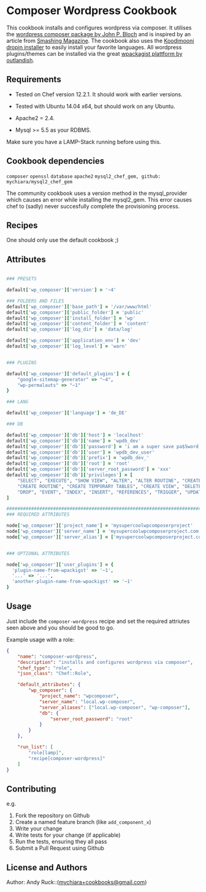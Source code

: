 Composer Wordpress Cookbook
===========================
This cookbook installs and configures wordpress via composer.
It utilises the [wordpress composer package by John P. Bloch](https://packagist.org/packages/johnpbloch/wordpress) and is
inspired by an article from [Smashing Magazine](http://www.smashingmagazine.com/2014/03/07/better-dependency-management-team-based-wordpress-projects-composer).
The cookbook also uses the [Koodimooni dropin installer](https://github.com/Koodimonni/Composer-Dropin-Installer) to easily install your favorite languages.
All wordpress plugins/themes can be installed via the great [wpackagist plattform by outlandish](http://wpackagist.org).

Requirements
------------
* Tested on Chef version 12.2.1. It should work with earlier versions.
* Tested with Ubuntu 14.04 x64, but should work on any Ubuntu.

* Apache2 = 2.4.
* Mysql >= 5.5 as your RDBMS.

Make sure you have a LAMP-Stack running before using this.

Cookbook dependencies
---------------------

`composer`
`openssl`
`database`
`apache2`
`mysql2_chef_gem, github: mychiara/mysql2_chef_gem`

The community cookbook uses a version method in the mysql_provider which causes an error while installing the mysql2_gem.
This error causes chef to (sadly) never succesfully complete the provisioning process.

Recipes
-------

One should only use the default cookbook ;)

Attributes
----------

```ruby

### PRESETS

default['wp_composer']['version'] = '~4'

### FOLDERS AND FILES
default['wp_composer']['base_path'] = '/var/www/html'
default['wp_composer']['public_folder'] = 'public'
default['wp_composer']['install_folder'] = 'wp'
default['wp_composer']['content_folder'] = 'content'
default['wp_composer']['log_dir'] = 'data/log'

default['wp_composer']['application_env'] = 'dev'
default['wp_composer']['log_level'] = 'warn'


### PLUGINS

default['wp_composer']['default_plugins'] = {
    "google-sitemap-generator" => "~4",
    "wp-permalauts" => "~1"
}

### LANG

default['wp_composer']['language'] = 'de_DE'

### DB

default['wp_composer']['db']['host'] = 'localhost'
default['wp_composer']['db']['name'] = 'wpdb_dev'
default['wp_composer']['db']['password'] = 'i am a super save pa$5word, but please change me!?!'
default['wp_composer']['db']['user'] = 'wpdb_dev_user'
default['wp_composer']['db']['prefix'] = 'wpdb_dev_'
default['wp_composer']['db']['root'] = 'root'
default['wp_composer']['db']['server_root_password'] = 'xxx'
default['wp_composer']['db']['privileges'] = [
    "SELECT", "EXECUTE", "SHOW VIEW", "ALTER", "ALTER ROUTINE", "CREATE",
    "CREATE ROUTINE", "CREATE TEMPORARY TABLES", "CREATE VIEW", "DELETE",
    "DROP", "EVENT", "INDEX", "INSERT", "REFERENCES", "TRIGGER", "UPDATE"
]

################################################################################
### REQUIRED ATTRIBUTES

node['wp_composer']['project_name'] = 'mysupercoolwpcomposerproject'
node['wp_composer']['server_name'] = 'mysupercoolwpcomposerproject.com'
node['wp_composer']['server_alias'] = ['mysupercoolwpcomposerproject.com', 'www.mysupercoolwpcomposerproject.com']


### OPTIONAL ATTRIBUTES

node['wp_composer']['user_plugins'] = {
  'plugin-name-from-wpackigst' => '~1',
  '...' => '...',
  'another-plugin-name-from-wpackigst' => '~1'
}

```

Usage
-----
Just include the `composer-wordpress` recipe and set the required attriutes seen above and you should be good to go.

Example usage with a role:
```json
{
    "name": "composer-wordpress",
    "description": "installs and configures wordpress via composer",
    "chef_type": "role",
    "json_class": "Chef::Role",

    "default_attributes": {
        "wp_composer": {
            "project_name": "wpcomposer",
            "server_name": "local.wp-composer",
            "server_aliases": ["local.wp-composer", "wp-composer"],
            "db": {
                "server_root_password": "root"
            }
        }
    },

    "run_list": [
        "role[lamp]",
        "recipe[composer-wordpress]"
    ]
}
```

Contributing
------------

e.g.
1. Fork the repository on Github
2. Create a named feature branch (like `add_component_x`)
3. Write your change
4. Write tests for your change (if applicable)
5. Run the tests, ensuring they all pass
6. Submit a Pull Request using Github

License and Authors
-------------------
Author: Andy Ruck::(mychiara+cookbooks@gmail.com)

